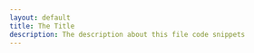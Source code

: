 ```yaml
---
layout: default
title: The Title
description: The description about this file code snippets 
---
```


